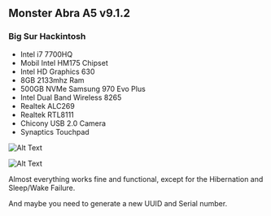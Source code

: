 ## Monster Abra A5 v9.1.2
### Big Sur Hackintosh

* Intel i7 7700HQ
* Mobil Intel HM175 Chipset
* Intel HD Graphics 630
* 8GB 2133mhz Ram
* 500GB NVMe Samsung 970 Evo Plus
* Intel Dual Band Wireless 8265
* Realtek ALC269
* Realtek RTL8111
* Chicony USB 2.0 Camera
* Synaptics Touchpad

![Alt Text](https://github.com/totor-iot/Monster_Abra_A5_v9.1.2/blob/master/Abra-A5-v9.jpg)

![Alt Text](https://github.com/totor-iot/Monster_Abra_A5_v9.1.2/blob/master/BigSur.png)

Almost everything works fine and functional, except for the Hibernation and Sleep/Wake Failure.

And maybe you need to generate a new UUID and Serial number.
